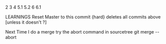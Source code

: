 2
3
4
5.1
5.2
6
6.1


LEARNINGS 
Reset Master to this commit {hard} deletes all commits above [unless it doesn't ?]

Next Time I do a merge try the abort command in sourcetree git merge --abort